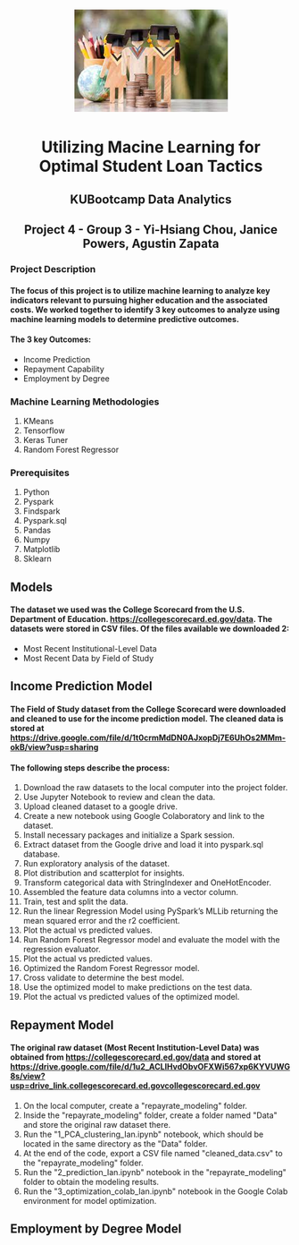 # <Center> ![Alt text](images.jpg)

# <Center> Utilizing Macine Learning for Optimal Student Loan Tactics

## <Center>KUBootcamp Data Analytics

## <Center>Project 4 - Group 3 - Yi-Hsiang Chou, Janice Powers, Agustin Zapata

### Project Description

#### The focus of this project is to utilize machine learning to analyze key indicators relevant to pursuing higher education and the associated costs. We worked together to identify 3 key outcomes to analyze using machine learning models to determine predictive outcomes.

#### The 3 key Outcomes:

- Income Prediction
- Repayment Capability
- Employment by Degree

### Machine Learning Methodologies

1. KMeans
2. Tensorflow
3. Keras Tuner
4. Random Forest Regressor

### Prerequisites

1. Python
2. Pyspark
3. Findspark
4. Pyspark.sql
5. Pandas
6. Numpy
7. Matplotlib
8. Sklearn

## Models

#### The dataset we used was the College Scorecard from the U.S. Department of Education. https://collegescorecard.ed.gov/data. The datasets were stored in CSV files. Of the files available we downloaded 2:

- Most Recent Institutional-Level Data
- Most Recent Data by Field of Study

## Income Prediction Model

#### The Field of Study dataset from the College Scorecard were downloaded and cleaned to use for the income prediction model. The cleaned data is stored at https://drive.google.com/file/d/1t0crmMdDN0AJxopDj7E6UhOs2MMm-okB/view?usp=sharing

#### The following steps describe the process:

1. Download the raw datasets to the local computer into the project folder.
2. Use Jupyter Notebook to review and clean the data.
3. Upload cleaned dataset to a google drive.
4. Create a new notebook using Google Colaboratory and link to the dataset.
5. Install necessary packages and initialize a Spark session.
6. Extract dataset from the Google drive and load it into pyspark.sql database.
7. Run exploratory analysis of the dataset.
8. Plot distribution and scatterplot for insights.
9. Transform categorical data with StringIndexer and OneHotEncoder.
10. Assembled the feature data columns into a vector column.
11. Train, test and split the data.
12. Run the linear Regression Model using PySpark’s MLLib returning the mean squared error and the r2 coefficient.
13. Plot the actual vs predicted values.
14. Run Random Forest Regressor model and evaluate the model with the regression evaluator.
15. Plot the actual vs predicted values.
16. Optimized the Random Forest Regressor model.
17. Cross validate to determine the best model.
18. Use the optimized model to make predictions on the test data.
19. Plot the actual vs predicted values of the optimized model.

## Repayment Model

#### The original raw dataset (Most Recent Institution-Level Data) was obtained from https://collegescorecard.ed.gov/data and stored at https://drive.google.com/file/d/1u2_ACLlHvdObvOFXWi567xp6KYVUWG8s/view?usp=drive_link.collegescorecard.ed.govcollegescorecard.ed.gov

1. On the local computer, create a "repayrate_modeling" folder.
2. Inside the "repayrate_modeling" folder, create a folder named "Data" and store the original raw dataset there.
3. Run the "1_PCA_clustering_Ian.ipynb" notebook, which should be located in the same directory as the "Data" folder.
4. At the end of the code, export a CSV file named "cleaned_data.csv" to the "repayrate_modeling" folder.
5. Run the "2_prediction_Ian.ipynb" notebook in the "repayrate_modeling" folder to obtain the modeling results.
6. Run the "3_optimization_colab_Ian.ipynb" notebook in the Google Colab environment for model optimization.

## Employment by Degree Model

